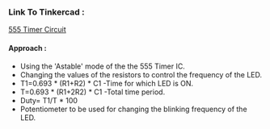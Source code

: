 ### Link To Tinkercad :
[555 Timer Circuit](https://www.tinkercad.com/things/2Z2OQxuMoN3)

#### Approach :

- Using the 'Astable' mode of the the 555 Timer IC.
- Changing the values of the resistors to control the frequency of the LED.
- T1=0.693 * (R1+R2) * C1 -Time for which LED is ON.
- T=0.693 * (R1+2R2) * C1 -Total time period.
- Duty= T1/T * 100
- Potentiometer to be used for changing the blinking frequency of the LED.
